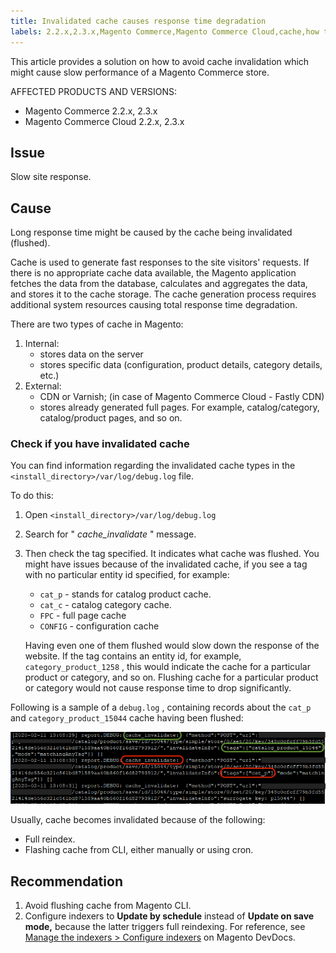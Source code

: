 ```yaml
---
title: Invalidated cache causes response time degradation
labels: 2.2.x,2.3.x,Magento Commerce,Magento Commerce Cloud,cache,how to,invalidated cache,response time,slow response
---
```


This article provides a solution on how to avoid cache invalidation which might cause slow performance of a Magento Commerce store.

AFFECTED PRODUCTS AND VERSIONS:

* Magento Commerce 2.2.x, 2.3.x
* Magento Commerce Cloud 2.2.x, 2.3.x

## Issue

Slow site response.

## Cause

Long response time might be caused by the cache being invalidated (flushed).

Cache is used to generate fast responses to the site visitors' requests. If there is no appropriate cache data available, the Magento application fetches the data from the database, calculates and aggregates the data, and stores it to the cache storage. The cache generation process requires additional system resources causing total response time degradation.

There are two types of cache in Magento:

1. Internal:
    * stores data on the server
    * stores specific data (configuration, product details, category details, etc.)
1. External:
    * CDN or Varnish; (in case of Magento Commerce Cloud - Fastly CDN)
    * stores already generated full pages. For example, catalog/category, catalog/product pages, and so on.

### Check if you have invalidated cache

You can find information regarding the invalidated cache types in the `<install_directory>/var/log/debug.log` file.

To do this:

1. Open `<install_directory>/var/log/debug.log`
1. Search for " *cache\_invalidate* " message.
1. Then check the tag specified. It indicates what cache was flushed. You might have issues because of the invalidated cache, if you see a tag with no particular entity id specified, for example:
    * `cat_p` - stands for catalog product cache.
    * `cat_c` - catalog category cache.
    * `FPC` - full page cache
    * `CONFIG` - configuration cache

    Having even one of them flushed would slow down the response of the website. If the tag contains an entity id, for example, `category_product_1258` , this would indicate the cache for a particular product or category, and so on. Flushing cache for a particular product or category would not cause response time to drop significantly.

Following is a sample of a `debug.log` , containing records about the `cat_p` and `category_product_15044` cache having been flushed:

![sample of the debug.log content](assets/debug_log_sample.png)

Usually, cache becomes invalidated because of the following:

* Full reindex.
* Flashing cache from CLI, either manually or using cron.

## Recommendation

1. Avoid flushing cache from Magento CLI.
1. Configure indexers to **Update by schedule** instead of **Update on save mode,** because the latter triggers full reindexing. For reference, see [Manage the indexers > Configure indexers](https://devdocs.magento.com/guides/v2.3/config-guide/cli/config-cli-subcommands-index.html#configure-indexers) on Magento DevDocs.
